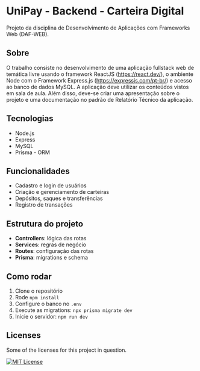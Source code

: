 # UniPay - Backend - Carteira Digital

Projeto da disciplina de Desenvolvimento de Aplicações com Frameworks Web (DAF-WEB).

## Sobre

O trabalho consiste no desenvolvimento de uma aplicação fullstack web de temática livre usando
o framework ReactJS (https://react.dev/), o ambiente Node com o Framework Express.js
(https://expressjs.com/pt-br/) e acesso ao banco de dados MySQL. A aplicação deve utilizar os conteúdos
vistos em sala de aula. Além disso, deve-se criar uma apresentação sobre o projeto e uma
documentação no padrão de Relatório Técnico da aplicação.

## Tecnologias

- Node.js
- Express
- MySQL
- Prisma - ORM

## Funcionalidades

- Cadastro e login de usuários
- Criação e gerenciamento de carteiras
- Depósitos, saques e transferências
- Registro de transações

## Estrutura do projeto

- **Controllers**: lógica das rotas
- **Services**: regras de negócio
- **Routes**: configuração das rotas
- **Prisma**: migrations e schema

## Como rodar

1. Clone o repositório  
2. Rode `npm install`  
3. Configure o banco no `.env`  
4. Execute as migrations: `npx prisma migrate dev`  
5. Inicie o servidor: `npm run dev`

## Licenses
Some of the licenses for this project in question.

[![MIT License](https://img.shields.io/badge/License-MIT-green.svg)](https://choosealicense.com/licenses/mit/)